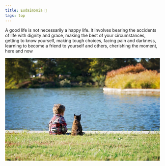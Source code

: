 ```yaml
---
title: Eudaimonia 🌱
tags: top
---
```


A good life is not necessarily a happy life. It involves bearing the accidents of life with dignity and grace, making the best of your circumstances, getting to know yourself, making tough choices, facing pain and darkness, learning to become a friend to yourself and others, cherishing the moment, here and now

![](/assets/static/img/boy-and-cat.jpeg)







